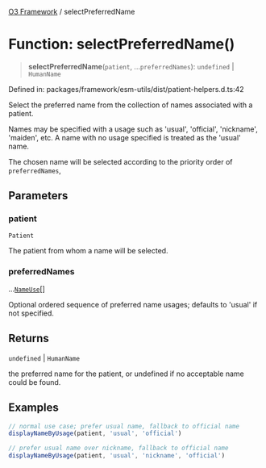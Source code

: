 [O3 Framework](../API.md) / selectPreferredName

# Function: selectPreferredName()

> **selectPreferredName**(`patient`, ...`preferredNames`): `undefined` \| `HumanName`

Defined in: packages/framework/esm-utils/dist/patient-helpers.d.ts:42

Select the preferred name from the collection of names associated with a patient.

Names may be specified with a usage such as 'usual', 'official', 'nickname', 'maiden', etc.
A name with no usage specified is treated as the 'usual' name.

The chosen name will be selected according to the priority order of `preferredNames`,

## Parameters

### patient

`Patient`

The patient from whom a name will be selected.

### preferredNames

...[`NameUse`](../type-aliases/NameUse.md)[]

Optional ordered sequence of preferred name usages; defaults to 'usual' if not specified.

## Returns

`undefined` \| `HumanName`

the preferred name for the patient, or undefined if no acceptable name could be found.

## Examples

```ts
// normal use case; prefer usual name, fallback to official name
displayNameByUsage(patient, 'usual', 'official')
```

```ts
// prefer usual name over nickname, fallback to official name
displayNameByUsage(patient, 'usual', 'nickname', 'official')
```
